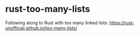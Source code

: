 # rust-too-many-lists
Following along to Rust with too many linked lists: https://rust-unofficial.github.io/too-many-lists/
